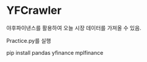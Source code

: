 # YFCrawler


야후파이낸스를 활용하여 오늘 시장 데이터를 가져올 수 있음.

Practice.py를 실행

pip install pandas yfinance mplfinance